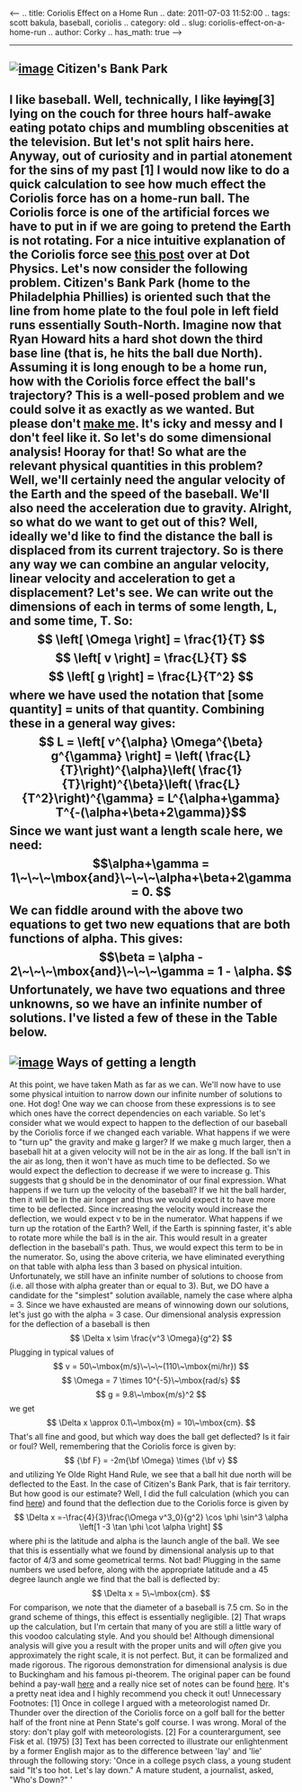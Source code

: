 <--
.. title: Coriolis Effect on a Home Run
.. date: 2011-07-03 11:52:00
.. tags: scott bakula, baseball, coriolis
.. category: old
.. slug: coriolis-effect-on-a-home-run
.. author: Corky
.. has_math: true
-->


  -----------------------------------------------------------------------------------------------------------------------------------------------------------------------------------------------------------------------
  [![image](http://3.bp.blogspot.com/-LxzlQ5iNaaI/Ta458E_AwvI/AAAAAAAAAMc/D0Z4vZS7IzA/s320/phillies_stadium.jpg)](http://3.bp.blogspot.com/-LxzlQ5iNaaI/Ta458E_AwvI/AAAAAAAAAMc/D0Z4vZS7IzA/s1600/phillies_stadium.jpg)
  Citizen's Bank Park
  -----------------------------------------------------------------------------------------------------------------------------------------------------------------------------------------------------------------------

I like baseball. Well, technically, I like ~~laying~~[3] lying on the
couch for three hours half-awake eating potato chips and mumbling
obscenities at the television. But let's not split hairs here.
Anyway, out of curiosity and in partial atonement for the sins of my
past [1] I would now like to do a quick calculation to see how much
effect the Coriolis force has on a home-run ball.
The Coriolis force is one of the artificial forces we have to put in if
we are going to pretend the Earth is not rotating. For a nice intuitive
explanation of the Coriolis force see [this
post](http://www.wired.com/wiredscience/2011/04/coriolis-force-in-a-wipeout-rotating-slide/)
over at Dot Physics.
Let's now consider the following problem. Citizen's Bank Park (home to
the Philadelphia Phillies) is oriented such that the line from home
plate to the foul pole in left field runs essentially South-North.
Imagine now that Ryan Howard hits a hard shot down the third base line
(that is, he hits the ball due North). Assuming it is long enough to be
a home run, how with the Coriolis force effect the ball's trajectory?
This is a well-posed problem and we could solve it as exactly as we
wanted. But please don't [make
me](https://docs.google.com/viewer?a=v&pid=explorer&chrome=true&srcid=0Bwd5hrDOxWsrOGZmMWZkYzQtM2M2Ny00NjlmLTgyYmMtNTQwZjI1ODU1NWI4&hl=en_US).
It's icky and messy and I don't feel like it. So let's do some
dimensional analysis! Hooray for that!
So what are the relevant physical quantities in this problem? Well,
we'll certainly need the angular velocity of the Earth and the speed of
the baseball. We'll also need the acceleration due to gravity. Alright,
so what do we want to get out of this? Well, ideally we'd like to find
the distance the ball is displaced from its current trajectory. So is
there any way we can combine an angular velocity, linear velocity and
acceleration to get a displacement?
Let's see. We can write out the dimensions of each in terms of some
length, L, and some time, T. So:
$$ \left[ \Omega \right] = \frac{1}{T} $$
$$ \left[ v \right] = \frac{L}{T} $$
$$ \left[ g \right] = \frac{L}{T^2} $$
where we have used the notation that [some quantity] = units of that
quantity. Combining these in a general way gives: $$ L = \left[
v^{\alpha} \Omega^{\beta} g^{\gamma} \right] = \left(
\frac{L}{T}\right)^{\alpha}\left(
\frac{1}{T}\right)^{\beta}\left( \frac{L}{T^2}\right)^{\gamma}
= L^{\alpha+\gamma} T^{-(\alpha+\beta+2\gamma)}$$ Since we want
just want a length scale here, we need: $$\alpha+\gamma =
1\~\~\~\mbox{and}\~\~\~\alpha+\beta+2\gamma = 0. $$
We can fiddle around with the above two equations to get two new
equations that are both functions of alpha. This gives: $$\beta =
\alpha - 2\~\~\~\mbox{and}\~\~\~\gamma = 1 - \alpha. $$
Unfortunately, we have two equations and three unknowns, so we have an
infinite number of solutions. I've listed a few of these in the Table
below.
  -------------------------------------------------------------------------------------------------------------------------------------------------------------------------------------------------
  [![image](http://4.bp.blogspot.com/-_wBdDaNzEP4/Tg_of5pylyI/AAAAAAAAANE/CU2Oe225_UI/s320/table.png)](http://4.bp.blogspot.com/-_wBdDaNzEP4/Tg_of5pylyI/AAAAAAAAANE/CU2Oe225_UI/s1600/table.png)
  Ways of getting a length
  -------------------------------------------------------------------------------------------------------------------------------------------------------------------------------------------------

At this point, we have taken Math as far as we can. We'll now have to
use some physical intuition to narrow down our infinite number of
solutions to one. Hot dog! One way we can choose from these expressions
is to see which ones have the correct dependencies on each variable. So
let's consider what we would expect to happen to the deflection of our
baseball by the Coriolis force if we changed each variable. What happens
if we were to "turn up" the gravity and make g larger? If we make g much
larger, then a baseball hit at a given velocity will not be in the air
as long. If the ball isn't in the air as long, then it won't have as
much time to be deflected. So we would expect the deflection to decrease
if we were to increase g. This suggests that g should be in the
denominator of our final expression. What happens if we turn up the
velocity of the baseball? If we hit the ball harder, then it will be in
the air longer and thus we would expect it to have more time to be
deflected. Since increasing the velocity would increase the deflection,
we would expect v to be in the numerator. What happens if we turn up the
rotation of the Earth? Well, if the Earth is spinning faster, it's able
to rotate more while the ball is in the air. This would result in a
greater deflection in the baseball's path. Thus, we would expect this
term to be in the numerator. So, using the above criteria, we have
eliminated everything on that table with alpha less than 3 based on
physical intuition. Unfortunately, we still have an infinite number of
solutions to choose from (i.e. all those with alpha greater than or
equal to 3). But, we DO have a candidate for the "simplest" solution
available, namely the case where alpha = 3. Since we have exhausted are
means of winnowing down our solutions, let's just go with the alpha = 3
case. Our dimensional analysis expression for the deflection of a
baseball is then $$ \Delta x \sim \frac{v^3 \Omega}{g^2} $$
Plugging in typical values of $$ v =
50\~\mbox{m/s}\~\~\~(110\~\mbox{mi/hr}) $$ $$ \Omega = 7 \times
10^{-5}\~\mbox{rad/s} $$ $$ g = 9.8\~\mbox{m/s}^2 $$ we get $$
\Delta x \approx 0.1\~\mbox{m} = 10\~\mbox{cm}. $$ That's all fine
and good, but which way does the ball get deflected? Is it fair or foul?
Well, remembering that the Coriolis force is given by: $$ {\bf F} =
-2m{\bf \Omega} \times {\bf v} $$ and utilizing Ye Olde Right Hand
Rule, we see that a ball hit due north will be deflected to the East. In
the case of Citizen's Bank Park, that is fair territory. But how good is
our estimate? Well, I did the full calculation (which you can find
[here](https://docs.google.com/viewer?a=v&pid=explorer&chrome=true&srcid=0Bwd5hrDOxWsrOGZmMWZkYzQtM2M2Ny00NjlmLTgyYmMtNTQwZjI1ODU1NWI4&hl=en_US))
and found that the deflection due to the Coriolis force is given by $$
\Delta x =-\frac{4}{3}\frac{\Omega v^3_0}{g^2} \cos \phi
\sin^3 \alpha \left[1 -3 \tan \phi \cot \alpha \right] $$
where phi is the latitude and alpha is the launch angle of the ball. We
see that this is essentially what we found by dimensional analysis up to
that factor of 4/3 and some geometrical terms. Not bad! Plugging in the
same numbers we used before, along with the appropriate latitude and a
45 degree launch angle we find that the ball is deflected by: $$ \Delta
x = 5\~\mbox{cm}. $$ For comparison, we note that the diameter of a
baseball is 7.5 cm. So in the grand scheme of things, this effect is
essentially negligible. [2] That wraps up the calculation, but I'm
certain that many of you are still a little wary of this voodoo
calculating style. And you should be! Although dimensional analysis will
give you a result with the proper units and will *often* give you
approximately the right scale, it is not perfect. But, it can be
formalized and made rigorous. The rigorous demonstration for dimensional
analysis is due to Buckingham and his famous pi-theorem. The original
paper can be found behind a pay-wall
[here](http://prola.aps.org/abstract/PR/v4/i4/p345_1) and a really nice
set of notes can be found
[here](http://www.math.ntnu.no/~hanche/notes/buckingham/buckingham-a4.pdf).
It's a pretty neat idea and I highly recommend you check it out!
Unnecessary Footnotes:
[1] Once in college I argued with a meteorologist named Dr. Thunder over
the direction of the Coriolis force on a golf ball for the better half
of the front nine at Penn State's golf course. I was wrong. Moral of the
story: don't play golf with meteorologists.
[2] For a counterargument, see Fisk et al. (1975) [3] Text has been
corrected to illustrate our enlightenment by a former English major as
to the difference between 'lay' and 'lie' through the following story:
'Once in a college psych class, a young student said "It's too hot.
Let's lay down." A mature student, a journalist, asked, "Who's Down?" '

